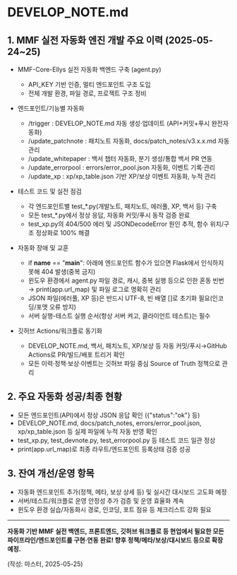 
# DEVELOP_NOTE.md

## 1. MMF 실전 자동화 엔진 개발 주요 이력 (2025-05-24~25)

- MMF-Core-Ellys 실전 자동화 백엔드 구축 (agent.py)
  - API_KEY 기반 인증, 멀티 엔드포인트 구조 도입
  - 전체 개발 환경, 파일 경로, 프로젝트 구조 정비

- 엔드포인트/기능별 자동화
  - /trigger : DEVELOP_NOTE.md 자동 생성·업데이트 (API+커밋+푸시 완전자동화)
  - /update_patchnote : 패치노트 자동화, docs/patch_notes/v3.x.x.md 자동 관리
  - /update_whitepaper : 백서 챕터 자동화, 분기 생성/통합 백서 PR 연동
  - /update_errorpool : errors/error_pool.json 자동화, 이벤트 기록·관리
  - /update_xp : xp/xp_table.json 기반 XP/보상 이벤트 자동화, 누적 관리

- 테스트 코드 및 실전 점검
  - 각 엔드포인트별 test_*.py(개발노트, 패치노트, 에러풀, XP, 백서 등) 구축
  - 모든 test_*.py에서 정상 응답, 자동화 커밋/푸시 동작 검증 완료
  - test_xp.py의 404/500 에러 및 JSONDecodeError 원인 추적, 함수 위치/구조 정상화로 100% 해결

- 자동화 장애 및 교훈
  - if __name__ == "__main__": 아래에 엔드포인트 함수가 있으면 Flask에서 인식하지 못해 404 발생(중복 금지)
  - 윈도우 환경에서 agent.py 파일 경로, 캐시, 중복 실행 등으로 인한 혼동 빈번 → print(app.url_map) 및 파일 로그로 명확히 관리
  - JSON 파일(에러풀, XP 등)은 반드시 UTF-8, 빈 배열 []로 초기화 필요(인코딩/포맷 오류 방지)
  - 서버 실행-테스트 실행 순서(항상 서버 켜고, 클라이언트 테스트)는 필수

- 깃허브 Actions/워크플로 동기화
  - DEVELOP_NOTE.md, 백서, 패치노트, XP/보상 등 자동 커밋/푸시→GitHub Actions로 PR/빌드/배포 트리거 확인
  - 모든 이력·정책·보상·이벤트는 깃허브 파일 중심 Source of Truth 정책으로 관리

## 2. 주요 자동화 성공/최종 현황

- 모든 엔드포인트(API)에서 정상 JSON 응답 확인 ({"status":"ok"} 등)
- DEVELOP_NOTE.md, docs/patch_notes, errors/error_pool.json, xp/xp_table.json 등 실제 파일에 누적 자동 반영 확인
- test_xp.py, test_devnote.py, test_errorpool.py 등 테스트 코드 일관 정상
- print(app.url_map)로 최종 라우트/엔드포인트 등록상태 검증 성공

## 3. 잔여 개선/운영 항목

- 자동화 엔드포인트 추가(정책, 메타, 보상 상세 등) 및 실시간 대시보드 고도화 예정
- 서버/테스트/워크플로 운영 안정성 추가 검증 및 운영 효율화 계속
- 윈도우 환경 실습/자동화시 경로, 인코딩, 포트 점유 등 체크리스트 강화 필요

---

**자동화 기반 MMF 실전 백엔드, 프론트엔드, 깃허브 워크플로 등
현업에서 필요한 모든 파이프라인/엔드포인트를 구현·연동 완료!
향후 정책/메타/보상/대시보드 등으로 확장 예정.**

(작성: 마스터, 2025-05-25)
